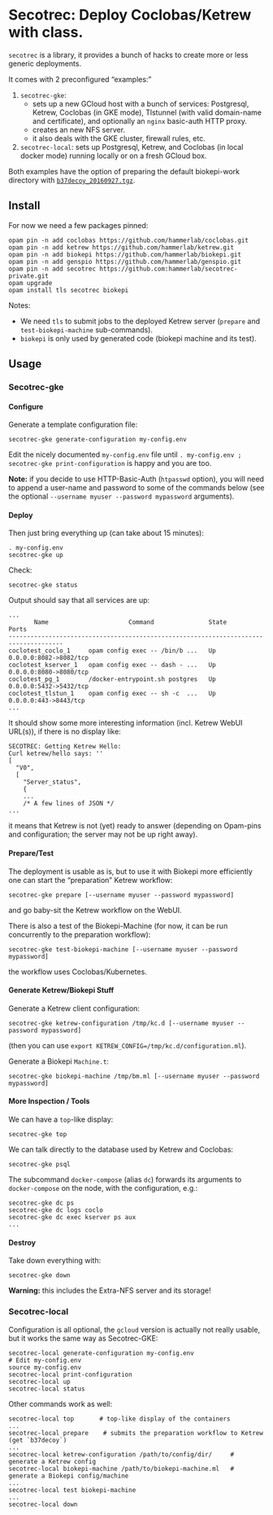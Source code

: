 Secotrec: Deploy Coclobas/Ketrew with class.
============================================


`secotrec` is a library, it provides a bunch of hacks to create more or less
generic deployments.

It comes with 2 preconfigured “examples:”

1. `secotrec-gke`: 
    - sets up a new GCloud host with a bunch of services:
      Postgresql, Ketrew, Coclobas (in GKE mode), Tlstunnel (with valid
      domain-name and certificate), and optionally an `nginx` basic-auth HTTP
      proxy.
    - creates an new NFS server.
    - it also deals with the GKE cluster, firewall rules, etc.
2. `secotrec-local`: sets up Postgresql, Ketrew, and Coclobas (in local docker
   mode) running locally or on a fresh GCloud box.
   
Both examples have the option of preparing the default biokepi-work directory
with
[`b37decoy_20160927.tgz`](https://storage.googleapis.com/hammerlab-biokepi-data/precomputed/b37decoy_20160927.tgz).

Install
-------

For now we need a few packages pinned:

    opam pin -n add coclobas https://github.com/hammerlab/coclobas.git
    opam pin -n add ketrew https://github.com/hammerlab/ketrew.git
    opam pin -n add biokepi https://github.com/hammerlab/biokepi.git
    opam pin -n add genspio https://github.com/hammerlab/genspio.git
    opam pin -n add secotrec https://github.com:hammerlab/secotrec-private.git
    opam upgrade
    opam install tls secotrec biokepi

Notes:

- We need `tls` to submit jobs to the deployed Ketrew server (`prepare` and
  `test-biokepi-machine` sub-commands).
- `biokepi` is only used by generated code (biokepi machine and its test).


Usage
-----

### Secotrec-gke

#### Configure

Generate a template configuration file:

```
secotrec-gke generate-configuration my-config.env
```

Edit the nicely documented `my-config.env` file
until `. my-config.env ; secotrec-gke print-configuration` is happy and you are
too.

**Note:** if you decide to use HTTP-Basic-Auth (`htpasswd` option), you will
need to append a user-name and password to some of the commands below
(see the optional `--username myuser --password mypassword` arguments).

#### Deploy

Then just bring everything up (can take about 15 minutes):

```
. my-config.env
secotrec-gke up
```

Check:

```
secotrec-gke status
```

Output should say that all services are up:

```
...
       Name                      Command               State           Ports          
-------------------------------------------------------------------------------------
coclotest_coclo_1     opam config exec -- /bin/b ...   Up      0.0.0.0:8082->8082/tcp 
coclotest_kserver_1   opam config exec -- dash - ...   Up      0.0.0.0:8080->8080/tcp 
coclotest_pg_1        /docker-entrypoint.sh postgres   Up      0.0.0.0:5432->5432/tcp 
coclotest_tlstun_1    opam config exec -- sh -c  ...   Up      0.0.0.0:443->8443/tcp  
...
```

It should show some more interesting information (incl. Ketrew WebUI URL(s)), if
there is no display like:

```
SECOTREC: Getting Ketrew Hello:
Curl ketrew/hello says: ''
[
  "V0",
  [
    "Server_status",
    {
    ...
    /* A few lines of JSON */
...
```

it means that Ketrew is not (yet) ready to answer (depending on Opam-pins and
configuration; the server may not be up right away).

#### Prepare/Test

The deployment is usable as is, but to use it with Biokepi more efficiently
one can start the “preparation” Ketrew workflow:

```
secotrec-gke prepare [--username myuser --password mypassword]
```

and go baby-sit the Ketrew workflow on the WebUI.

There is also a test of the Biokepi-Machine (for now, it can be run concurrently
to the preparation workflow):

```
secotrec-gke test-biokepi-machine [--username myuser --password mypassword]
```

the workflow uses Coclobas/Kubernetes.

#### Generate Ketrew/Biokepi Stuff

Generate a Ketrew client configuration:

```
secotrec-gke ketrew-configuration /tmp/kc.d [--username myuser --password mypassword]
```

(then you can use `export KETREW_CONFIG=/tmp/kc.d/configuration.ml`).

Generate a Biokepi `Machine.t`:

```
secotrec-gke biokepi-machine /tmp/bm.ml [--username myuser --password mypassword]
```

#### More Inspection / Tools

We can have a `top`-like display:

```
secotrec-gke top
```

We can talk directly to the database used by Ketrew and Coclobas:

```
secotrec-gke psql
```

The subcommand `docker-compose` (alias `dc`) forwards its arguments to
`docker-compose` on the node, with the configuration, e.g.:

```
secotrec-gke dc ps
secotrec-gke dc logs coclo
secotrec-gke dc exec kserver ps aux
...
```

#### Destroy

Take down everything with:

```
secotrec-gke down
```

**Warning:** this includes the Extra-NFS server and its storage!


### Secotrec-local

Configuration is all optional, the `gcloud` version is actually not really
usable, but it works the same way as Secotrec-GKE:

```
secotrec-local generate-configuration my-config.env
# Edit my-config.env
source my-config.env
secotrec-local print-configuration
secotrec-local up
secotrec-local status
```

Other commands work as well:

```
secotrec-local top       # top-like display of the containers
...
secotrec-local prepare    # submits the preparation workflow to Ketrew (get `b37decoy`)
...
secotrec-local ketrew-configuration /path/to/config/dir/     # generate a Ketrew config
secotrec-local biokepi-machine /path/to/biokepi-machine.ml   # generate a Biokepi config/machine
...
secotrec-local test biokepi-machine
...
secotrec-local down
```



